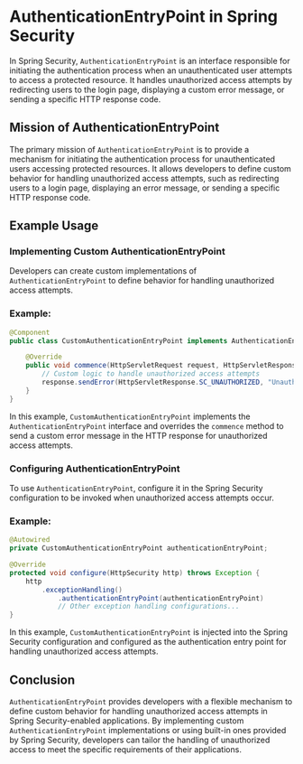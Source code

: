 # AuthenticationEntryPoint in Spring Security

In Spring Security, `AuthenticationEntryPoint` is an interface responsible for initiating the authentication process when an unauthenticated user attempts to access a protected resource. It handles unauthorized access attempts by redirecting users to the login page, displaying a custom error message, or sending a specific HTTP response code.

## Mission of AuthenticationEntryPoint

The primary mission of `AuthenticationEntryPoint` is to provide a mechanism for initiating the authentication process for unauthenticated users accessing protected resources. It allows developers to define custom behavior for handling unauthorized access attempts, such as redirecting users to a login page, displaying an error message, or sending a specific HTTP response code.

## Example Usage

### Implementing Custom AuthenticationEntryPoint

Developers can create custom implementations of `AuthenticationEntryPoint` to define behavior for handling unauthorized access attempts.

### Example:

```java
@Component
public class CustomAuthenticationEntryPoint implements AuthenticationEntryPoint {

    @Override
    public void commence(HttpServletRequest request, HttpServletResponse response, AuthenticationException authException) throws IOException, ServletException {
        // Custom logic to handle unauthorized access attempts
        response.sendError(HttpServletResponse.SC_UNAUTHORIZED, "Unauthorized: " + authException.getMessage());
    }
}
```

In this example, `CustomAuthenticationEntryPoint` implements the `AuthenticationEntryPoint` interface and overrides the `commence` method to send a custom error message in the HTTP response for unauthorized access attempts.

### Configuring AuthenticationEntryPoint

To use `AuthenticationEntryPoint`, configure it in the Spring Security configuration to be invoked when unauthorized access attempts occur.

### Example:

```java
@Autowired
private CustomAuthenticationEntryPoint authenticationEntryPoint;

@Override
protected void configure(HttpSecurity http) throws Exception {
    http
        .exceptionHandling()
            .authenticationEntryPoint(authenticationEntryPoint)
            // Other exception handling configurations...
}
```

In this example, `CustomAuthenticationEntryPoint` is injected into the Spring Security configuration and configured as the authentication entry point for handling unauthorized access attempts.

## Conclusion

`AuthenticationEntryPoint` provides developers with a flexible mechanism to define custom behavior for handling unauthorized access attempts in Spring Security-enabled applications. By implementing custom `AuthenticationEntryPoint` implementations or using built-in ones provided by Spring Security, developers can tailor the handling of unauthorized access to meet the specific requirements of their applications.


